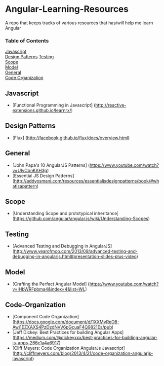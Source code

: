 Angular-Learning-Resources
==========================

A repo that keeps tracks of various resources that has/will help me learn Angular

### Table of Contents
[Javascript](#javascript)  
[Design Patterns](#design-patterns)
[Testing](#testing)  
[Scope](#scope)  
[Model](#model)  
[General](#general)  
[Code Organization](#code-organization)

## Javascript
* [Functional Programming in Javascript] (http://reactive-extensions.github.io/learnrx/)

## Design Patterns
* [Flux] (http://facebook.github.io/flux/docs/overview.html)

## General
* [John Papa's 10 AngularJS Patterns] (https://www.youtube.com/watch?v=UlvCbnKAH3g)
* [Essential JS Design Patterns] (http://addyosmani.com/resources/essentialjsdesignpatterns/book/#whatisapattern)

## Scope
* [Understanding Scope and prototypical inheritance] (https://github.com/angular/angular.js/wiki/Understanding-Scopes)

## Testing
* [Advanced Testing and Debugging in AngularJS] (http://www.yearofmoo.com/2013/09/advanced-testing-and-debugging-in-angularjs.html#presentation-slides-plus-video)

## Model
* [Crafting the Perfect Angular Model] (https://www.youtube.com/watch?v=lHbWRFpbma4&index=4&list=WL)

## Code-Organization
* [Component Code Organization] (https://docs.google.com/document/d/1XXMvReO8-Awi1EZXAXS4PzDzdNvV6pGcuaF4Q9821Es/pub)
* [Jeff Dickey: Best Practices for building Angular Apps] (https://medium.com/@dickeyxxx/best-practices-for-building-angular-js-apps-266c1a4a6917)
* [Cliff Meyers: Code Organization AngularJs Javascript] (http://cliffmeyers.com/blog/2013/4/21/code-organization-angularjs-javascript)
